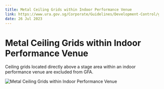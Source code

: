```yaml
---
title: Metal Ceiling Grids within Indoor Performance Venue
link: https://www.ura.gov.sg/Corporate/Guidelines/Development-Control/gross-floor-area/GFA/MetalCeilingGridswithinIndoorPerformanceVenue
date: 26 Jul 2023
---
```


# Metal Ceiling Grids within Indoor Performance Venue

Ceiling grids located directly above a stage area within an indoor performance venue are excluded from GFA.

![Metal Ceiling Grids within Indoor Performance Venue](https://www.ura.gov.sg/-/media/Corporate/Guidelines/Development-control/GFA/GFA-65-Metal-Ceiling-Grids-within-indoor-pref-venue.jpg?h=818&w=1000)
